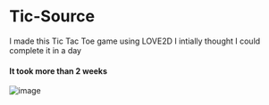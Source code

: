 # Tic-Source

I made this Tic Tac Toe game using LOVE2D
I intially thought I could complete it in a day

#### It took more than 2 weeks

![image](https://user-images.githubusercontent.com/103752309/213941717-e0a8c78e-fed5-4222-8023-eee3fcbd10e4.png)
